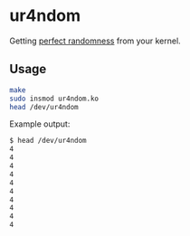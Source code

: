 # ur4ndom

Getting [perfect randomness](https://xkcd.com/221/) from your kernel.

## Usage

```sh
make
sudo insmod ur4ndom.ko
head /dev/ur4ndom
```

Example output:

```sh
$ head /dev/ur4ndom 
4
4
4
4
4
4
4
4
4
4
```